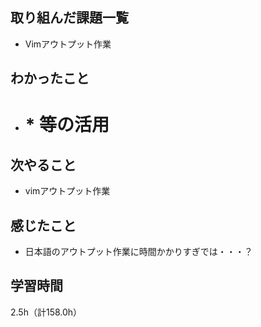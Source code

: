 ## 取り組んだ課題一覧
- Vimアウトプット作業

## わかったこと
- # * 等の活用
  
## 次やること
- vimアウトプット作業

## 感じたこと
- 日本語のアウトプット作業に時間かかりすぎでは・・・？

## 学習時間
2.5h（計158.0h）
